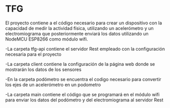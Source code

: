 # TFG

El proyecto contiene a el código necesario para crear un dispositivo con la capacidad de medir la actividad física,
utilizando un acelerómetro y un electromiograma que posteriormente enviará los datos utilizando un NodeMCU ESP8266 como módulo wifi.

-La carpeta tfg-api contiene el servidor Rest empleado con la configuración necesaria para el proyecto 

-La carpeta client contiene la configuración de la página web donde se mostrarán los datos de los sensores

-En la carpeta podómetro se encuentra el codigo necesario para convertir los ejes de un acelerómetro en un podometro

-La carpeta main contiene el código que se programará en el módulo wifi para enviar los datos del podómetro y 
del electromiograma al servidor Rest
